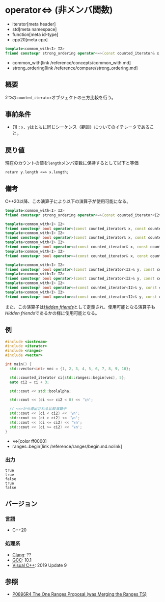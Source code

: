 # operator<=> (非メンバ関数)
* iterator[meta header]
* std[meta namespace]
* function[meta id-type]
* cpp20[meta cpp]

```cpp
template<common_with<I> I2>
friend constexpr strong_ordering operator<=>(const counted_iterator& x, const counted_iterator<I2>& y);
```
* common_with[link /reference/concepts/common_with.md]
* strong_ordering[link /reference/compare/strong_ordering.md]

## 概要
2つの`counted_iterator`オブジェクトの三方比較を行う。

## 事前条件

- (1) : `x, y`はともに同じシーケンス（範囲）についてのイテレータであること。

## 戻り値

現在のカウントの値を`length`メンバ変数に保持するとして以下と等価

`return y.length <=> x.length;`


## 備考

C++20以降、この演算子により以下の演算子が使用可能になる。

```cpp
template<common_with<I> I2>
friend constexpr strong_ordering operator<=>(const counted_iterator<I2>& y, const counted_iterator& x);

template<common_with<I> I2>
friend constexpr bool operator<(const counted_iterator& x, const counted_iterator<I2>& y);
template<common_with<I> I2>
friend constexpr bool operator>(const counted_iterator& x, const counted_iterator<I2>& y);
template<common_with<I> I2>
friend constexpr bool operator<=(const counted_iterator& x, const counted_iterator<I2>& y);
template<common_with<I> I2>
friend constexpr bool operator>=(const counted_iterator& x, const counted_iterator<I2>& y);

template<common_with<I> I2>
friend constexpr bool operator<(const counted_iterator<I2>& y, const counted_iterator& x);
template<common_with<I> I2>
friend constexpr bool operator>(const counted_iterator<I2>& y, const counted_iterator& x);
template<common_with<I> I2>
friend constexpr bool operator<=(const counted_iterator<I2>& y, const counted_iterator& x);
template<common_with<I> I2>
friend constexpr bool operator>=(const counted_iterator<I2>& y, const counted_iterator& x);
```

また、この演算子は[*Hidden friends*](/article/lib/hidden_friends.md)として定義され、使用可能となる演算子も*Hidden friends*であるかの様に使用可能となる。

## 例
```cpp example
#include <iostream>
#include <iterator>
#include <ranges>
#include <vector>

int main() {
  std::vector<int> vec = {1, 2, 3, 4, 5, 6, 7, 8, 9, 10};

  std::counted_iterator ci{std::ranges::begin(vec), 5};
  auto ci2 = ci + 3;

  std::cout << std::boolalpha;

  std::cout << (ci <=> ci2 < 0) << '\n';

  // <=>から導出される比較演算子
  std::cout << (ci < ci2) << '\n';
  std::cout << (ci > ci2) << '\n';
  std::cout << (ci <= ci2) << '\n';
  std::cout << (ci >= ci2) << '\n';
}
```
* <=>[color ff0000]
* ranges::begin[link /reference/ranges/begin.md.nolink]

### 出力
```
true
true
false
true
false
```

## バージョン
### 言語
- C++20

### 処理系
- [Clang](/implementation.md#clang): ??
- [GCC](/implementation.md#gcc): 10.1
- [Visual C++](/implementation.md#visual_cpp): 2019 Update 9

## 参照
- [P0896R4 The One Ranges Proposal (was Merging the Ranges TS)](http://www.open-std.org/jtc1/sc22/wg21/docs/papers/2018/p0896r4.pdf)

